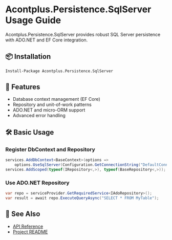 # Acontplus.Persistence.SqlServer Usage Guide

Acontplus.Persistence.SqlServer provides robust SQL Server persistence with ADO.NET and EF Core integration.

## 📦 Installation

```bash
Install-Package Acontplus.Persistence.SqlServer
```

## 🚀 Features
- Database context management (EF Core)
- Repository and unit-of-work patterns
- ADO.NET and micro-ORM support
- Advanced error handling

## 🛠️ Basic Usage

### Register DbContext and Repository
```csharp
services.AddDbContext<BaseContext>(options =>
    options.UseSqlServer(Configuration.GetConnectionString("DefaultConnection")));
services.AddScoped(typeof(IRepository<,>), typeof(BaseRepository<,>));
```

### Use ADO.NET Repository
```csharp
var repo = serviceProvider.GetRequiredService<IAdoRepository>();
var result = await repo.ExecuteQueryAsync("SELECT * FROM MyTable");
```

## 📖 See Also
- [API Reference](../Home.md)
- [Project README](https://github.com/Acontplus-S-A-S/acontplus-dotnet-libs/blob/main/src/Acontplus.Persistence.SqlServer/README.md) 